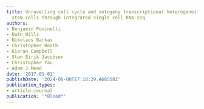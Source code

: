 ```yaml
---
title: Unravelling cell cycle and ontogeny transcriptional heterogeneity in hematopoietic
  stem cells through integrated single cell RNA-seq
authors:
- Benjamin Povinelli
- Quin Wills
- Nikolaos Barkas
- Christopher Booth
- Kieran Campbell
- Sten Eirik Jacobsen
- Christopher Yau
- Adam J Mead
date: '2017-01-01'
publishDate: '2024-08-08T17:18:29.468558Z'
publication_types:
- article-journal
publication: '*Blood*'
---
```

